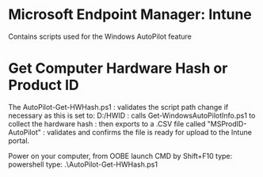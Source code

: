 # Microsoft Endpoint Manager: Intune
Contains scripts used for the Windows AutoPilot feature

# Get Computer Hardware Hash or Product ID
The AutoPilot-Get-HWHash.ps1 
: validates the script path change if necessary as this is set to: D:/HWID
: calls Get-WindowsAutoPilotInfo.ps1 to collect the hardware hash
: then exports to a .CSV file called "MSProdID-AutoPilot" 
: validates and confirms the file is ready for upload to the Intune portal.

Power on your computer, from OOBE launch CMD by Shift+F10 
    type: powershell
    type: .\AutoPilot-Get-HWHash.ps1
    